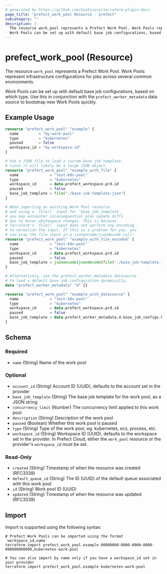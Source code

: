 ```yaml
---
# generated by https://github.com/hashicorp/terraform-plugin-docs
page_title: "prefect_work_pool Resource - prefect"
subcategory: ""
description: |-
  The resource work_pool represents a Prefect Work Pool. Work Pools represent infrastructure configurations for jobs across several common environments.
  Work Pools can be set up with default base job configurations, based on which type. Use this in conjunction with the prefect_worker_metadata data source to bootstrap new Work Pools quickly.
---
```


# prefect_work_pool (Resource)

The resource `work_pool` represents a Prefect Work Pool. Work Pools represent infrastructure configurations for jobs across several common environments.

Work Pools can be set up with default base job configurations, based on which type. Use this in conjunction with the `prefect_worker_metadata` data source to bootstrap new Work Pools quickly.

## Example Usage

```terraform
resource "prefect_work_pool" "example" {
  name         = "my-work-pool"
  type         = "kubernetes"
  paused       = false
  workspace_id = "my-workspace-id"
}

# Use a JSON file to load a custom base job template,
# since it will likely be a large JSON object.
resource "prefect_work_pool" "example_with_file" {
  name              = "test-k8s-pool"
  type              = "kubernetes"
  workspace_id      = data.prefect_workspace.prd.id
  paused            = false
  base_job_template = file("./base-job-template.json")
}

# When importing an existing Work Pool resource
# and using a `file()` input for `base_job_template`,
# you may encounter inconsequential plan update diffs
# due to minor whitespace changes. This is because
# Terraform's `file()` input does not perform any encoding
# to normalize the input. If this is a problem for you, you
# can wrap the file input in a jsonencode/jsondecode call:
resource "prefect_work_pool" "example_with_file_encoded" {
  name              = "test-k8s-pool"
  type              = "kubernetes"
  workspace_id      = data.prefect_workspace.prd.id
  paused            = false
  base_job_template = jsonencode(jsondecode(file("./base-job-template.json")))
}

# Alternatively, use the prefect_worker_metadata datasource
# to load a default base job configuration dynamically.
data "prefect_worker_metadata" "d" {}

resource "prefect_work_pool" "example_with_datasource" {
  name              = "test-k8s-pool"
  type              = "kubernetes"
  workspace_id      = data.prefect_workspace.prd.id
  paused            = false
  base_job_template = data.prefect_worker_metadata.d.base_job_configs.kubernetes
}
```

<!-- schema generated by tfplugindocs -->
## Schema

### Required

- `name` (String) Name of the work pool

### Optional

- `account_id` (String) Account ID (UUID), defaults to the account set in the provider
- `base_job_template` (String) The base job template for the work pool, as a JSON string
- `concurrency_limit` (Number) The concurrency limit applied to this work pool
- `description` (String) Description of the work pool
- `paused` (Boolean) Whether this work pool is paused
- `type` (String) Type of the work pool, eg. kubernetes, ecs, process, etc.
- `workspace_id` (String) Workspace ID (UUID), defaults to the workspace set in the provider. In Prefect Cloud, either the `work_pool` resource or the provider's `workspace_id` must be set.

### Read-Only

- `created` (String) Timestamp of when the resource was created (RFC3339)
- `default_queue_id` (String) The ID (UUID) of the default queue associated with this work pool
- `id` (String) Work pool ID (UUID)
- `updated` (String) Timestamp of when the resource was updated (RFC3339)

## Import

Import is supported using the following syntax:

```shell
# Prefect Work Pools can be imported using the format `workspace_id,name`
terraform import prefect_work_pool.example 00000000-0000-0000-0000-000000000000,kubernetes-work-pool

# You can also import by name only if you have a workspace_id set in your provider
terraform import prefect_work_pool.example kubernetes-work-pool
```
